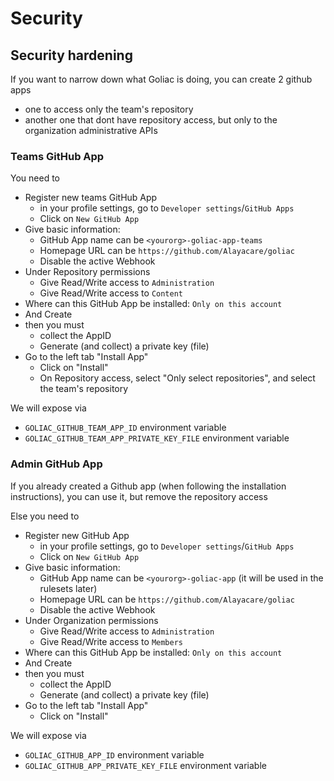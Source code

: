 # Security

## Security hardening

If you want to narrow down what Goliac is doing, you can create 2 github apps
- one to access only the team's repository
- another one that dont have repository access, but only to the organization administrative APIs

### Teams GitHub App

You need to 
- Register new teams GitHub App
  - in your profile settings, go to `Developer settings`/`GitHub Apps`
  - Click on `New GitHub App`
- Give basic information:
  - GitHub App  name can be `<yourorg>-goliac-app-teams`
  - Homepage URL can be `https://github.com/Alayacare/goliac`
  - Disable the active Webhook
- Under Repository permissions
  - Give Read/Write access to `Administration`
  - Give Read/Write access to `Content`
- Where can this GitHub App be installed: `Only on this account`
- And Create
- then you must
  - collect the AppID
  - Generate (and collect) a private key (file)
- Go to the left tab "Install App"
  - Click on "Install"
  - On Repository access, select "Only select repositories", and select the team's repository

We will expose via
- `GOLIAC_GITHUB_TEAM_APP_ID` environment variable
- `GOLIAC_GITHUB_TEAM_APP_PRIVATE_KEY_FILE` environment variable

### Admin GitHub App

If you already created a Github app (when following the installation instructions), you can use it, but remove the repository access

Else you need to
- Register new GitHub App
  - in your profile settings, go to `Developer settings`/`GitHub Apps`
  - Click on `New GitHub App`
- Give basic information:
  - GitHub App  name can be `<yourorg>-goliac-app` (it will be used in the rulesets later)
  - Homepage URL can be `https://github.com/Alayacare/goliac`
  - Disable the active Webhook
- Under Organization permissions
  - Give Read/Write access to `Administration`
  - Give Read/Write access to `Members`
- Where can this GitHub App be installed: `Only on this account`
- And Create
- then you must
  - collect the AppID
  - Generate (and collect) a private key (file)
- Go to the left tab "Install App"
  - Click on "Install"

We will expose via
- `GOLIAC_GITHUB_APP_ID` environment variable
- `GOLIAC_GITHUB_APP_PRIVATE_KEY_FILE` environment variable


